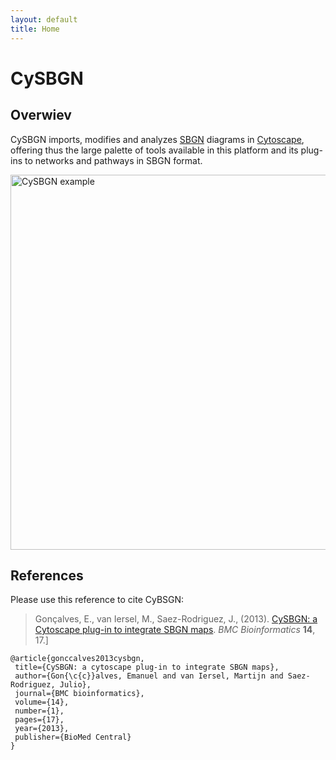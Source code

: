 ```yaml
---
layout: default
title: Home
---
```

# CySBGN

## Overwiev
CySBGN imports, modifies and analyzes [SBGN](http://www.sbgn.org/) diagrams in [Cytoscape](http://www.cytoscape.org/), offering thus the large palette of tools available in this platform and its plug-ins to networks and pathways in SBGN format. 

<img src="/cysbgn/public/shortest_path_4.png" alt="CySBGN example" style="width:700px;height:600px;">

## References

Please use this reference to cite CyBSGN:

 > Gonçalves, E., van Iersel, M., Saez-Rodriguez, J., (2013). [CySBGN: a Cytoscape plug-in to integrate SBGN maps](http://dx.doi.org/10.1186/1471-2105-14-17). _BMC Bioinformatics_ **14**, 17.]
 
 ```
 @article{gonccalves2013cysbgn,
  title={CySBGN: a cytoscape plug-in to integrate SBGN maps},
  author={Gon{\c{c}}alves, Emanuel and van Iersel, Martijn and Saez-Rodriguez, Julio},
  journal={BMC bioinformatics},
  volume={14},
  number={1},
  pages={17},
  year={2013},
  publisher={BioMed Central}
}
```

